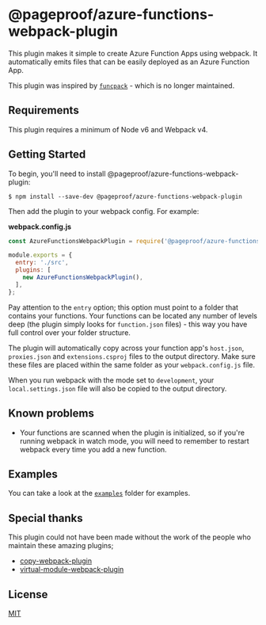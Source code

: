 # @pageproof/azure-functions-webpack-plugin

This plugin makes it simple to create Azure Function Apps using webpack. It automatically emits files that can be easily deployed as an Azure Function App.

This plugin was inspired by [`funcpack`](https://github.com/Azure/azure-functions-pack) - which is no longer maintained.

## Requirements

This plugin requires a minimum of Node v6 and Webpack v4.

## Getting Started

To begin, you'll need to install @pageproof/azure-functions-webpack-plugin:

```
$ npm install --save-dev @pageproof/azure-functions-webpack-plugin
```

Then add the plugin to your webpack config. For example:

**webpack.config.js**

```js
const AzureFunctionsWebpackPlugin = require('@pageproof/azure-functions-webpack-plugin');

module.exports = {
  entry: './src',
  plugins: [
    new AzureFunctionsWebpackPlugin(),
  ],
};
```

Pay attention to the `entry` option; this option must point to a folder that contains your functions. Your functions can be located any number of levels deep (the plugin simply looks for `function.json` files) - this way you have full control over your folder structure.

The plugin will automatically copy across your function app's `host.json`, `proxies.json` and `extensions.csproj` files to the output directory. Make sure these files are placed within the same folder as your `webpack.config.js` file.

When you run webpack with the mode set to `development`, your `local.settings.json` file will also be copied to the output directory.

## Known problems

- Your functions are scanned when the plugin is initialized, so if you're running webpack in watch mode, you will need to remember to restart webpack every time you add a new function.

## Examples

You can take a look at the [`examples`](./examples) folder for examples.

## Special thanks

This plugin could not have been made without the work of the people who maintain these amazing plugins;

- [copy-webpack-plugin](https://www.npmjs.com/package/copy-webpack-plugin)
- [virtual-module-webpack-plugin](https://www.npmjs.com/package/virtual-module-webpack-plugin)

## License

[MIT](./LICENSE)
